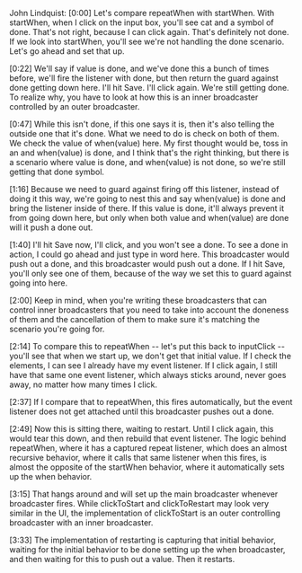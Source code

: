 John Lindquist: [0:00] Let's compare repeatWhen with startWhen. With startWhen, when I click on the input box, you'll see cat and a symbol of done. That's not right, because I can click again. That's definitely not done. If we look into startWhen, you'll see we're not handling the done scenario. Let's go ahead and set that up.

[0:22] We'll say if value is done, and we've done this a bunch of times before, we'll fire the listener with done, but then return the guard against done getting down here. I'll hit Save. I'll click again. We're still getting done. To realize why, you have to look at how this is an inner broadcaster controlled by an outer broadcaster.

[0:47] While this isn't done, if this one says it is, then it's also telling the outside one that it's done. What we need to do is check on both of them. We check the value of when(value) here. My first thought would be, toss in an and when(value) is done, and I think that's the right thinking, but there is a scenario where value is done, and when(value) is not done, so we're still getting that done symbol.

[1:16] Because we need to guard against firing off this listener, instead of doing it this way, we're going to nest this and say when(value) is done and bring the listener inside of there. If this value is done, it'll always prevent it from going down here, but only when both value and when(value) are done will it push a done out.

[1:40] I'll hit Save now, I'll click, and you won't see a done. To see a done in action, I could go ahead and just type in word here. This broadcaster would push out a done, and this broadcaster would push out a done. If I hit Save, you'll only see one of them, because of the way we set this to guard against going into here.

[2:00] Keep in mind, when you're writing these broadcasters that can control inner broadcasters that you need to take into account the doneness of them and the cancellation of them to make sure it's matching the scenario you're going for.

[2:14] To compare this to repeatWhen -- let's put this back to inputClick -- you'll see that when we start up, we don't get that initial value. If I check the elements, I can see I already have my event listener. If I click again, I still have that same one event listener, which always sticks around, never goes away, no matter how many times I click.

[2:37] If I compare that to repeatWhen, this fires automatically, but the event listener does not get attached until this broadcaster pushes out a done.

[2:49] Now this is sitting there, waiting to restart. Until I click again, this would tear this down, and then rebuild that event listener. The logic behind repeatWhen, where it has a captured repeat listener, which does an almost recursive behavior, where it calls that same listener when this fires, is almost the opposite of the startWhen behavior, where it automatically sets up the when behavior.

[3:15] That hangs around and will set up the main broadcaster whenever broadcaster fires. While clickToStart and clickToRestart may look very similar in the UI, the implementation of clickToStart is an outer controlling broadcaster with an inner broadcaster.

[3:33] The implementation of restarting is capturing that initial behavior, waiting for the initial behavior to be done setting up the when broadcaster, and then waiting for this to push out a value. Then it restarts.
